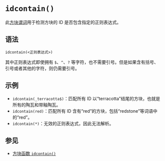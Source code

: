 # `idcontain()`

此[方块谓词](../zh.md)用于检测方块的 ID 是否包含指定的正则表达式。

## 语法

`idcontain(<正则表达式>)`

其中正则表达式即使拥有 `$`、`^`、`?` 等字符，也不需要引号。但是如果含有括号、引号或者其他的字符，则仍需要引号。

## 示例

- `idcontain(_terracotta$)`：匹配所有 ID 以“terracotta”结尾的方块，也就是所有的陶瓦和带釉陶瓦。
- `idcontain(red)`：匹配所有 ID 含有“red”的方块，包括“redstone”等词语中的“red”。
- `idcontain(*)`：无效的正则表达式，因此无法解析。

## 参见

- [方块函数 `idcontain()`](../../block_function/idcontain/zh.md)